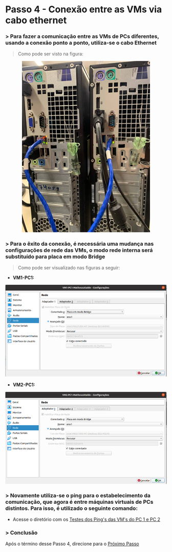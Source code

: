 # Passo 4 - Conexão entre as VMs via cabo ethernet

###  > Para fazer a comunicação entre as VMs de PCs diferentes, usando a conexão ponto a ponto, utiliza-se o cabo Ethernet 
> Como pode ser visto na figura:
<p align = "center">
<img src="/Projeto/Figuras/PC1/Passo4/cabo-pc.jpeg" title="Topologia de Física" width="400" />
</p>

### > Para o êxito da conexão, é necessária uma mudança nas configurações de rede das VMs, o modo rede interna será substituído para placa em modo Bridge 

> Como pode ser visualizado nas figuras a seguir:

- **VM1-PC1:**
<p align = "center">
<img src="/Projeto/Figuras/PC1/Passo4/vm1-pc1-bridge.png" title="VM1-PC1-Conexão entre as VMs Via Cabo Ethernet" width="950" />
</p>

- **VM2-PC1:**
<p align = "center">
<img src="/Projeto/Figuras/PC1/Passo4/vm2-pc1-bridge.png" title="VM2-C1-Conexão entre as VMs Via Cabo Ethernet" width="950" />
</p>

### > Novamente utiliza-se o ping para o estabelecimento da comunicação, que agora é entre máquinas virtuais de PCs distintos. Para isso, é utilizado o seguinte comando:

- Acesse o diretório com os [Testes dos Ping's das VM's do PC 1 e PC 2](https://github.com/Josival/Grupo-6_PRIR-SRED/blob/main/TestesDaRede/Testes:PC1-PC2/Pings.md)

### > Conclusão
Após o término desse Passo 4, direcione para o [Próximo Passo](https://github.com/Josival/TrabalhoRedes/blob/main/Projeto/PC's/PC1-PC2/Passo5.md)
